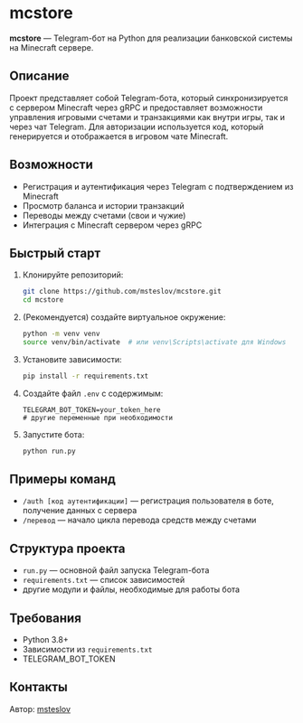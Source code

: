 # mcstore

**mcstore** — Telegram-бот на Python для реализации банковской системы на Minecraft сервере.

## Описание

Проект представляет собой Telegram-бота, который синхронизируется с сервером Minecraft через gRPC и предоставляет возможности управления игровыми счетами и транзакциями как внутри игры, так и через чат Telegram. Для авторизации используется код, который генерируется и отображается в игровом чате Minecraft.

## Возможности

- Регистрация и аутентификация через Telegram с подтверждением из Minecraft
- Просмотр баланса и истории транзакций
- Переводы между счетами (свои и чужие)
- Интеграция с Minecraft сервером через gRPC

## Быстрый старт

1. Клонируйте репозиторий:
   ```sh
   git clone https://github.com/msteslov/mcstore.git
   cd mcstore
   ```
2. (Рекомендуется) создайте виртуальное окружение:
   ```sh
   python -m venv venv
   source venv/bin/activate  # или venv\Scripts\activate для Windows
   ```
3. Установите зависимости:
   ```sh
   pip install -r requirements.txt
   ```
4. Создайте файл `.env` с содержимым:
   ```
   TELEGRAM_BOT_TOKEN=your_token_here
   # другие переменные при необходимости
   ```
5. Запустите бота:
   ```sh
   python run.py
   ```

## Примеры команд

- `/auth [код аутентификации]` — регистрация пользователя в боте, получение данных с сервера
- `/перевод` — начало цикла перевода средств между счетами

## Структура проекта

- `run.py` — основной файл запуска Telegram-бота
- `requirements.txt` — список зависимостей
- другие модули и файлы, необходимые для работы бота

## Требования

- Python 3.8+
- Зависимости из `requirements.txt`
- TELEGRAM_BOT_TOKEN

## Контакты

Автор: [msteslov](https://github.com/msteslov)
